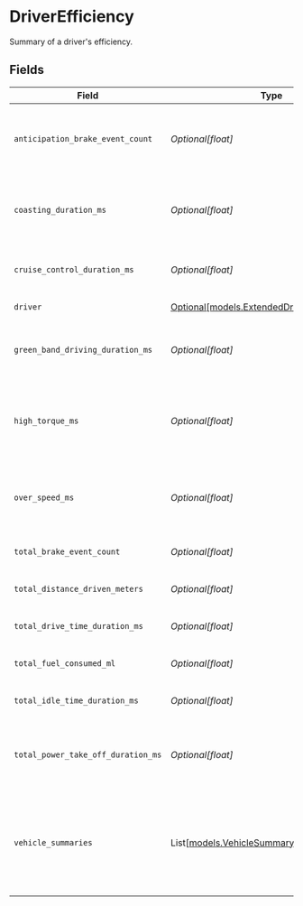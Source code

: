 # DriverEfficiency

Summary of a driver's efficiency.


## Fields

| Field                                                                                                 | Type                                                                                                  | Required                                                                                              | Description                                                                                           |
| ----------------------------------------------------------------------------------------------------- | ----------------------------------------------------------------------------------------------------- | ----------------------------------------------------------------------------------------------------- | ----------------------------------------------------------------------------------------------------- |
| `anticipation_brake_event_count`                                                                      | *Optional[float]*                                                                                     | :heavy_minus_sign:                                                                                    | Quick braking events (less than one second after accelerating).                                       |
| `coasting_duration_ms`                                                                                | *Optional[float]*                                                                                     | :heavy_minus_sign:                                                                                    | Time spent without engaging the accelerator or brake in milliseconds.                                 |
| `cruise_control_duration_ms`                                                                          | *Optional[float]*                                                                                     | :heavy_minus_sign:                                                                                    | Time spent in cruise control in milliseconds.                                                         |
| `driver`                                                                                              | [Optional[models.ExtendedDriverTinyResponse]](../models/extendeddrivertinyresponse.md)                | :heavy_minus_sign:                                                                                    | A minified driver object.                                                                             |
| `green_band_driving_duration_ms`                                                                      | *Optional[float]*                                                                                     | :heavy_minus_sign:                                                                                    | Time in efficient RPM (800 to 17000) in milliseconds.                                                 |
| `high_torque_ms`                                                                                      | *Optional[float]*                                                                                     | :heavy_minus_sign:                                                                                    | Time the vehicle engine torque is greater than 90% in milliseconds.                                   |
| `over_speed_ms`                                                                                       | *Optional[float]*                                                                                     | :heavy_minus_sign:                                                                                    | Driving time spent over the efficient speed threshold in milliseconds.                                |
| `total_brake_event_count`                                                                             | *Optional[float]*                                                                                     | :heavy_minus_sign:                                                                                    | Total number of brake events.                                                                         |
| `total_distance_driven_meters`                                                                        | *Optional[float]*                                                                                     | :heavy_minus_sign:                                                                                    | Distance driven in meters.                                                                            |
| `total_drive_time_duration_ms`                                                                        | *Optional[float]*                                                                                     | :heavy_minus_sign:                                                                                    | Time driven in milliseconds.                                                                          |
| `total_fuel_consumed_ml`                                                                              | *Optional[float]*                                                                                     | :heavy_minus_sign:                                                                                    | Fuel consumption in milliliters.                                                                      |
| `total_idle_time_duration_ms`                                                                         | *Optional[float]*                                                                                     | :heavy_minus_sign:                                                                                    | Time spent idling in milliseconds.                                                                    |
| `total_power_take_off_duration_ms`                                                                    | *Optional[float]*                                                                                     | :heavy_minus_sign:                                                                                    | Time spent with power take off enabled while idling in milliseconds.                                  |
| `vehicle_summaries`                                                                                   | List[[models.VehicleSummary](../models/vehiclesummary.md)]                                            | :heavy_minus_sign:                                                                                    | Summaries of vehicle efficiency for each vehicle the driver was driving during the given time period. |